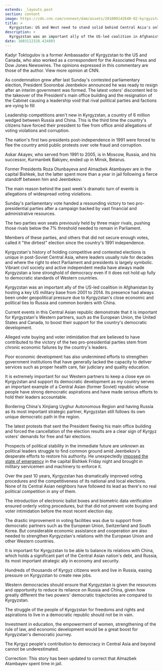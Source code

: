 ```yaml
--- 
extends: _layouts.post 
section: content 
image: https://cdn.cnn.com/cnnnext/dam/assets/201009142640-02-kyrgyzstan-unrest-1007-super-tease.jpg 
title: > 
  Kyrgyzstan: US and West need to stand solid behind Central Asia's only democracy 
description: > 
  Kyrgyzstan was an important ally of the US-led coalition in Afghanistan by hosting a key US military base from 2001 to 2014.Over the past 10 years, Kyrgyzstan has dramatically improved voting procedures and the competitiveness of its national and local elections.None of its Central Asian neighbors have followed its lead as there's no real political competition in any of them.Hundreds of thousands of Kyrgyz citizens work and live in Russia, easing pressure on Kyrgyzstan to create new jobs.The Kyrgyz people's contribution to democracy in Central Asia and beyond cannot be underestimated. 
date: 1603112328.424893 
--- 
```

<div><p>Kadyr Toktogulov is a former Ambassador of Kyrgyzstan to the US and Canada, who also worked as a correspondent for the Associated Press and Dow Jones Newswires. The opinions expressed in this commentary are those of the author. View more opinion at CNN.</p><p>As condemnation grew after last Sunday's contested parliamentary election, President Sooronbai Jeenbekov announced he was ready to resign after an interim government was formed. The latest voters' discontent led to the takeover of the President's main office building and the resignation of the Cabinet causing a leadership void that rival political parties and factions are vying to fill</p><p class="zn-body__paragraph speakable">Leadership competitions aren't new in Kyrgyzstan, a country of 6 million wedged between Russia and China. This is the third time the country's citizens have forced their president to flee from office amid allegations of voting violations and corruption.</p><p class="zn-body__paragraph">The nation's first two presidents post-independence in 1991 were forced to flee the country amid public protests over vote fraud and corruption.</p><p class="zn-body__paragraph">Askar Akayev, who served from 1991 to 2005, is in Moscow, Russia, and his successor, Kurmanbek Bakiyev, ended up in Minsk, Belarus.</p><p class="zn-body__paragraph">Former Presidents Roza Otunbayeva and Almazbek Atambayev are in the capital Bishkek, but the latter spent more than a year in jail following a fierce standoff between him and Jeenbekov.</p><p class="zn-body__paragraph">The main reason behind the past week's dramatic turn of events is allegations of widespread voting violations.</p><p class="zn-body__paragraph">Sunday's parliamentary vote handed a resounding victory to two pro-presidential parties after a campaign backed by vast financial and administrative resources.</p><p class="zn-body__paragraph">The two parties won seats previously held by three major rivals, pushing those rivals below the 7% threshold needed to remain in Parliament.</p><p class="zn-body__paragraph">Members of these parties, and others that did not secure enough votes, called it "the dirtiest" election since the country's 1991 independence.</p><p class="zn-body__paragraph">Kyrgyzstan's history of holding competitive and contested elections is unique in post-Soviet Central Asia, where leaders usually rule for decades and where the right to elect Parliament and presidents is largely symbolic. Vibrant civil society and active independent media have always made Kyrgyzstan a lone stronghold of democracy even if it does not hold up fully to democratic standards of Western countries.</p><p class="zn-body__paragraph">Kyrgyzstan was an important ally of the US-led coalition in Afghanistan by hosting a key US military base from 2001 to 2014. Its presence had always been under geopolitical pressure due to Kyrgyzstan's close economic and political ties to Russia and common borders with China.</p><p class="zn-body__paragraph">Current events in this Central Asian republic demonstrate that it is important for Kyrgyzstan's Western partners, such as the European Union, the United States and Canada, to boost their support for the country's democratic development.</p><p class="zn-body__paragraph">Alleged vote buying and voter intimidation that are believed to have contributed to the victory of the two pro-presidential parties stem from chronic economic failures by the country's leaders.</p><p class="zn-body__paragraph">Poor economic development has also undermined efforts to strengthen government institutions that have generally lacked the capacity to deliver services such as proper health care, fair judiciary and quality education.</p><p class="zn-body__paragraph">It is extremely important for our Western partners to keep a close eye on Kyrgyzstan and support its democratic development as my country serves an important example of a Central Asian (former Soviet) republic whose people have strong democratic aspirations and have made serious efforts to hold their leaders accountable.</p><p class="zn-body__paragraph">Bordering China's Xinjiang Uyghur Autonomous Region and having Russia as its most important strategic partner, Kyrgyzstan still follows its own unique democratic path in the region.</p><p class="zn-body__paragraph">The latest protests that sent the President fleeing his main office building and forced the cancellation of the election results are a clear sign of Kyrgyz voters' demands for free and fair elections.</p><a></a><p>Prospects of political stability in the immediate future are unknown as political leaders struggle to find common ground amid Jeenbekov's desperate efforts to restore his authority. He unexpectedly <a href="https://edition.cnn.com/2020/10/09/europe/kyrgyzstan-troops-state-emergency-intl/index.html" target="_blank"> imposed the state of emergency</a> in the capital Bishkek Friday night and brought in military servicemen and machinery to enforce it.</p><p class="zn-body__paragraph">Over the past 10 years, Kyrgyzstan has dramatically improved voting procedures and the competitiveness of its national and local elections. None of its Central Asian neighbors have followed its lead as there's no real political competition in any of them.</p><p class="zn-body__paragraph">The introduction of electronic ballot boxes and biometric data verification ensured orderly voting procedures, but that did not prevent vote buying and voter intimidation before the most recent election day.</p><p class="zn-body__paragraph">The drastic improvement in voting facilities was due to support from democratic partners such as the European Union, Switzerland and South Korea. But considerable economic assistance and cooperation are also needed to strengthen Kyrgyzstan's relations with the European Union and other Western countries.</p><p class="zn-body__paragraph">It is important for Kyrgyzstan to be able to balance its relations with China, which holds a significant part of the Central Asian nation's debt, and Russia, its most important strategic ally in economy and security.</p><p class="zn-body__paragraph">Hundreds of thousands of Kyrgyz citizens work and live in Russia, easing pressure on Kyrgyzstan to create new jobs.</p><p class="zn-body__paragraph">Western democracies should ensure that Kyrgyzstan is given the resources and opportunity to reduce its reliance on Russia and China, given how greatly different the two powers' democratic trajectories are compared to Kyrgyzstan.</p><p class="zn-body__paragraph">The struggle of the people of Kyrgyzstan for freedoms and rights and aspirations to live in a democratic republic should not be in vain.</p><p class="zn-body__paragraph">Investment in education, the empowerment of women, strengthening of the rule of law, and economic development would be a great boost for Kyrgyzstan's democratic journey.</p><p></p><ul class="cn cn-list-hierarchical-xs cn--idx-31 cn-zoneAdContainer"></ul><p class="zn-body__paragraph">The Kyrgyz people's contribution to democracy in Central Asia and beyond cannot be underestimated.</p><p class="zn-body__paragraph">Correction: This story has been updated to correct that Almazbek Atambayev spent time in jail.</p></div>